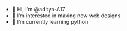 - 👋 Hi, I’m @aditya-A17
- 👀 I’m interested in making new web designs
- 🌱 I’m currently learning python


<!---
aditya-A17/aditya-A17 is a ✨ special ✨ repository because its `README.md` (this file) appears on your GitHub profile.
You can click the Preview link to take a look at your changes.
--->
